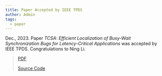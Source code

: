 ```yaml
---
title: Paper Accepted by IEEE TPDS
author: Admin
tags:
  - paper
---
```


Dec., 2023. Paper *TCSA: Efficient Localization of Busy-Wait Synchronization Bugs for Latency-Critical Applications* was accepted by IEEE TPDS. 
Congratulations to Ning Li. 

> [PDF](https://ieeexplore.ieee.org/document/10356837)
> 
> [Source Code](https://github.com/MercuryLc/TCSA)